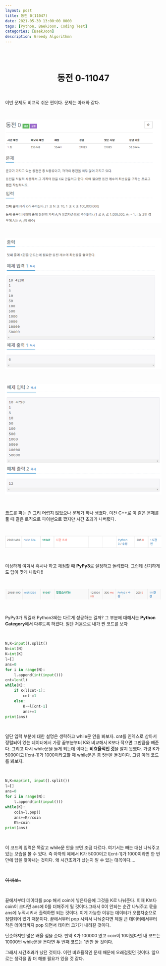 ```yaml
---
layout: post
title: 동전 0(11047)
date: 2021-05-30 13:00:00 0000
tags: [Python, BaekJoon, Coding Test]
categories: [BaekJoon]
description: Greedy Algorithmn
---
```


<br><br>

# <center>동전 0-11047</center>

<br>

이번 문제도 비교적 쉬운 편이다. 문제는 아래와 같다.

<br>

![](/images/Baekjoon/11047/2021-05-30-12-42-52.png)

<br>

![](/images/Baekjoon/11047/2021-05-30-12-43-27.png)

<br>

![](/images/Baekjoon/11047/2021-05-30-12-43-42.png)

<br>

코드를 짜는 건 그리 어렵지 않았으나 문제가 하나 생겼다. 이전 C++로 이 같은 문제를 풀 때 같은 로직으로 파이썬으로 짰지만 시간 초과가 나버렸다.

<br>

![](/images/Baekjoon/11047/2021-05-30-12-46-39.png)

<br>

이상하게 여겨서 혹시나 하고 채점할 때 **PyPy3**로 설정하고 돌려봤다. 그런데 신기하게도 답이 맞게 나왔다!!

<br>

![](/images/Baekjoon/11047/2021-05-30-12-48-38.png)

<br>

PyPy3가 뭐길래 Python3와는 다르게 성공하는 걸까? 그 부분에 대해서는 **Python Category**에서 다루도록 하겠다. 일단 처음으로 내가 짠 코드를 보자

<br>

```python
N,K=input().split()
N=int(N)
K=int(K)
l=[]
ans=0
for i in range(N):
    l.append(int(input()))
cnt=len(l)
while(K):
    if K<l[cnt-1]:
        cnt-=1
    else:
        K-=l[cnt-1]
        ans+=1
print(ans)
```

<br>

일단 입력 부분에 대한 설명은 생략하고 while문 안을 봐보자. cnt를 인덱스로 삼아서 정렬되어 있는 데이터에서 가장 끝부분부터 K와 비교해서 K보다 작으면 그만큼을 빼준다. 그리고 다시 while문을 돌게 되는데 이때는 **비효율적인 것**을 알지 못했다. 가령 K가 5000이고 l[cnt-1]가 1000이라고할 때 while문은 총 5번을 돌것이다. 그럼 아래 코드를 봐보자.

<br>

```python
N,K=map(int, input().split())
l=[]
ans=0
for i in range(N):
    l.append(int(input()))
while(K):
    coin=l.pop()
    ans+=K//coin
    K%=coin
print(ans)
```

<br>

이 코드의 입력은 똑같고 while문 안을 보면 조금 다르다. 여기서는 빼는 대신 나눠주고 있는 모습을 볼 수 있다. 즉 아까의 예에서 K가 5000이고 l[cnt-1]가 1000이라면 한 번만에 답을 찾아내는 것이다. 왜 시간초과가 났는지 알 수 있는 대목이다....

<br>

~~이 바보..~~

<br>

끝에서부터 데이터를 pop 해서 coin에 넣은다음에 그것을 K로 나눠준다. 이때 K보다 coin이 크다면 ans에 0를 더해주게 될 것이다.그래서 0이 안되는 순간 나눠주고 몫을 ans에 누적시켜서 출력하면 되는 것이다. 이게 가능한 이유는 데이터가 오름차순으로 정렬되어 있기 때문이다. 끝에서부터 pop 시켜서 나눠준다면 제일 큰 데이터에서부터 작은 데이터까지 pop 되면서 데이터 크기가 내려갈 것이다.

단순하지만 많은 배울 점을 준다. 만약 K가 100000 였고 coin이 10이였다면 내 코드는 10000번 while문을 돈다면 두 번째 코드는 1번만 돌 것이다.

그래서 시간초과가 났던 것이다. 이런 비효율적인 문제 때문에 오래걸렸던 것이다. 앞으로는 생각을 좀 더 해볼 필요가 있을 것 같다.
